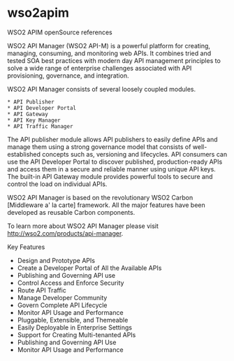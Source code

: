 # wso2apim
WSO2 APIM openSource references

WSO2 API Manager (WSO2 API-M) is a powerful platform for creating, managing, consuming, and monitoring web APIs. It combines tried and tested SOA best practices with modern day API management principles to solve a wide range of enterprise challenges associated with API provisioning, governance, and integration.

WSO2 API Manager consists of several loosely coupled modules.

    * API Publisher
    * API Developer Portal
    * API Gateway
    * API Key Manager
    * API Traffic Manager
The API publisher module allows API publishers to easily define APIs and manage them using a strong governance model that consists of well-established concepts such as, versioning and lifecycles. API consumers can use the API Developer Portal to discover published, production-ready APIs and access them in a secure and reliable manner using unique API keys. The built-in API Gateway module provides powerful tools to secure and control the load on individual APIs.

WSO2 API Manager is based on the revolutionary WSO2 Carbon [Middleware a' la carte] framework. All the major features have been developed as reusable Carbon components.

To learn more about WSO2 API Manager please visit http://wso2.com/products/api-manager.

Key Features

* Design and Prototype APIs
* Create a Developer Portal of All the Available APIs
* Publishing and Governing API use
* Control Access and Enforce Security
* Route API Traffic
* Manage Developer Community
* Govern Complete API Lifecycle
* Monitor API Usage and Performance
* Pluggable, Extensible, and Themeable
* Easily Deployable in Enterprise Settings
* Support for Creating Multi-tenanted APIs
* Publishing and Governing API Use
* Monitor API Usage and Performance

